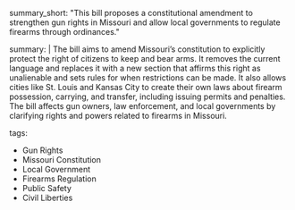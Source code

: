 summary_short: "This bill proposes a constitutional amendment to strengthen gun rights in Missouri and allow local governments to regulate firearms through ordinances."

summary: |
  The bill aims to amend Missouri’s constitution to explicitly protect the right of citizens to keep and bear arms. It removes the current language and replaces it with a new section that affirms this right as unalienable and sets rules for when restrictions can be made. It also allows cities like St. Louis and Kansas City to create their own laws about firearm possession, carrying, and transfer, including issuing permits and penalties. The bill affects gun owners, law enforcement, and local governments by clarifying rights and powers related to firearms in Missouri.

tags:
  - Gun Rights
  - Missouri Constitution
  - Local Government
  - Firearms Regulation
  - Public Safety
  - Civil Liberties

